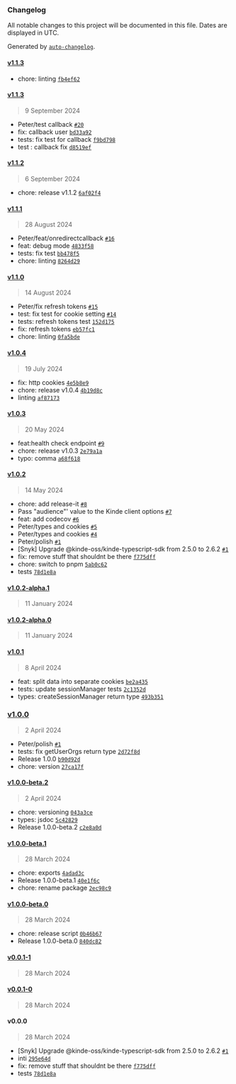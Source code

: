 ### Changelog

All notable changes to this project will be documented in this file. Dates are displayed in UTC.

Generated by [`auto-changelog`](https://github.com/CookPete/auto-changelog).

#### [v1.1.3](https://github.com/kinde-oss/kinde-remix-sdk/compare/v1.1.3...v1.1.3)

- chore: linting [`fb4ef62`](https://github.com/kinde-oss/kinde-remix-sdk/commit/fb4ef62526e2aae8837efa9c88fc1959c0c869a2)

#### [v1.1.3](https://github.com/kinde-oss/kinde-remix-sdk/compare/v1.1.2...v1.1.3)

> 9 September 2024

- Peter/test callback [`#20`](https://github.com/kinde-oss/kinde-remix-sdk/pull/20)
- fix: callback user [`bd33a92`](https://github.com/kinde-oss/kinde-remix-sdk/commit/bd33a92cf400f8d7ff1dccb3e0dfd51a2838e78e)
- tests: fix test for callback [`f9bd798`](https://github.com/kinde-oss/kinde-remix-sdk/commit/f9bd798203048016b9a94c4b67ab014af67d6a13)
- test : callback fix [`d8519ef`](https://github.com/kinde-oss/kinde-remix-sdk/commit/d8519efd00f2b3ef5e9b4295a165ea43f4144310)

#### [v1.1.2](https://github.com/kinde-oss/kinde-remix-sdk/compare/v1.1.1...v1.1.2)

> 6 September 2024

- chore: release v1.1.2 [`6af02f4`](https://github.com/kinde-oss/kinde-remix-sdk/commit/6af02f465478d9c06d1cdaf691fc371c8fa353c4)

#### [v1.1.1](https://github.com/kinde-oss/kinde-remix-sdk/compare/v1.1.0...v1.1.1)

> 28 August 2024

- Peter/feat/onredirectcallback [`#16`](https://github.com/kinde-oss/kinde-remix-sdk/pull/16)
- feat: debug mode [`4833f58`](https://github.com/kinde-oss/kinde-remix-sdk/commit/4833f58015031b253af924080726da9b96335eda)
- tests: fix test [`bb478f5`](https://github.com/kinde-oss/kinde-remix-sdk/commit/bb478f55273bbad4765f2a265877066761337706)
- chore: linting [`8264d29`](https://github.com/kinde-oss/kinde-remix-sdk/commit/8264d29e704eaa299e84a83b84214c71ef74578f)

#### [v1.1.0](https://github.com/kinde-oss/kinde-remix-sdk/compare/v1.0.4...v1.1.0)

> 14 August 2024

- Peter/fix refresh tokens [`#15`](https://github.com/kinde-oss/kinde-remix-sdk/pull/15)
- test: fix test for cookie setting [`#14`](https://github.com/kinde-oss/kinde-remix-sdk/pull/14)
- tests: refresh tokens test [`152d175`](https://github.com/kinde-oss/kinde-remix-sdk/commit/152d175359d56b962751473ef3ee0c2ad6e437a6)
- fix: refresh tokens [`eb57fc1`](https://github.com/kinde-oss/kinde-remix-sdk/commit/eb57fc1a7e61b36c3d679bb458a212bc7273ba64)
- chore: linting [`0fa5bde`](https://github.com/kinde-oss/kinde-remix-sdk/commit/0fa5bde8178721d94d89cbe12772b84db464ae6a)

#### [v1.0.4](https://github.com/kinde-oss/kinde-remix-sdk/compare/v1.0.3...v1.0.4)

> 19 July 2024

- fix: http cookies [`4e5b8e9`](https://github.com/kinde-oss/kinde-remix-sdk/commit/4e5b8e9cee410b6cac96f9024160bbc308964741)
- chore: release v1.0.4 [`4b19d8c`](https://github.com/kinde-oss/kinde-remix-sdk/commit/4b19d8c320d6b0e4cb7496838ebc4594ff7c474b)
- linting [`af87173`](https://github.com/kinde-oss/kinde-remix-sdk/commit/af871735186c5d89cf65d25a7318682b63925a01)

#### [v1.0.3](https://github.com/kinde-oss/kinde-remix-sdk/compare/v1.0.2...v1.0.3)

> 20 May 2024

- feat:health check endpoint [`#9`](https://github.com/kinde-oss/kinde-remix-sdk/pull/9)
- chore: release v1.0.3 [`2e79a1a`](https://github.com/kinde-oss/kinde-remix-sdk/commit/2e79a1aaa3a8e18fbd501ef3998352826b6ad120)
- typo: comma [`a68f618`](https://github.com/kinde-oss/kinde-remix-sdk/commit/a68f618bb363deb77b1a7890996540e21c9d0d6d)

#### [v1.0.2](https://github.com/kinde-oss/kinde-remix-sdk/compare/v1.0.2-alpha.1...v1.0.2)

> 14 May 2024

- chore: add release-it [`#8`](https://github.com/kinde-oss/kinde-remix-sdk/pull/8)
- Pass "audience"' value to the Kinde client options [`#7`](https://github.com/kinde-oss/kinde-remix-sdk/pull/7)
- feat: add codecov [`#6`](https://github.com/kinde-oss/kinde-remix-sdk/pull/6)
- Peter/types and cookies [`#5`](https://github.com/kinde-oss/kinde-remix-sdk/pull/5)
- Peter/types and cookies [`#4`](https://github.com/kinde-oss/kinde-remix-sdk/pull/4)
- Peter/polish [`#1`](https://github.com/kinde-oss/kinde-remix-sdk/pull/1)
- [Snyk] Upgrade @kinde-oss/kinde-typescript-sdk from 2.5.0 to 2.6.2 [`#1`](https://github.com/kinde-oss/kinde-remix-sdk/pull/1)
- fix: remove stuff that shouldnt be there [`f775dff`](https://github.com/kinde-oss/kinde-remix-sdk/commit/f775dff172f9926a53ba1f5284814c984e53a7c9)
- chore: switch to pnpm [`5ab0c62`](https://github.com/kinde-oss/kinde-remix-sdk/commit/5ab0c62c9982a5d500cbd52c6141e0f46e9a691d)
- tests [`78d1e8a`](https://github.com/kinde-oss/kinde-remix-sdk/commit/78d1e8a21b384800fd75de0528f0c42a51d82f10)

#### [v1.0.2-alpha.1](https://github.com/kinde-oss/kinde-remix-sdk/compare/v1.0.2-alpha.0...v1.0.2-alpha.1)

> 11 January 2024

#### [v1.0.2-alpha.0](https://github.com/kinde-oss/kinde-remix-sdk/compare/v1.0.1...v1.0.2-alpha.0)

> 11 January 2024

#### [v1.0.1](https://github.com/kinde-oss/kinde-remix-sdk/compare/v1.0.0...v1.0.1)

> 8 April 2024

- feat: split data into separate cookies [`be2a435`](https://github.com/kinde-oss/kinde-remix-sdk/commit/be2a4359bdd8ac167f7640c7b6201eba41db38e7)
- tests: update sessionManager tests [`2c1352d`](https://github.com/kinde-oss/kinde-remix-sdk/commit/2c1352d84db982856fa1e8501460d40205aef7b5)
- types: createSessionManager return type [`493b351`](https://github.com/kinde-oss/kinde-remix-sdk/commit/493b351a7f626fe7cee1a130d25791bd3c4a1792)

### [v1.0.0](https://github.com/kinde-oss/kinde-remix-sdk/compare/v1.0.0-beta.2...v1.0.0)

> 2 April 2024

- Peter/polish [`#1`](https://github.com/kinde-oss/kinde-remix-sdk/pull/1)
- tests: fix getUserOrgs return type [`2d72f8d`](https://github.com/kinde-oss/kinde-remix-sdk/commit/2d72f8dd315052c8e3ee85dd6d7b4262c5e79f78)
- Release 1.0.0 [`b90d92d`](https://github.com/kinde-oss/kinde-remix-sdk/commit/b90d92d4e0ce4d0df05d03b11fb3fc0881e14f91)
- chore: version [`27ca17f`](https://github.com/kinde-oss/kinde-remix-sdk/commit/27ca17f60cd339daee75024fd6367124efe8de45)

#### [v1.0.0-beta.2](https://github.com/kinde-oss/kinde-remix-sdk/compare/v1.0.0-beta.1...v1.0.0-beta.2)

> 2 April 2024

- chore: versioning [`043a3ce`](https://github.com/kinde-oss/kinde-remix-sdk/commit/043a3ced737da89110b439491505eddb89f0c6e8)
- types: jsdoc [`5c42829`](https://github.com/kinde-oss/kinde-remix-sdk/commit/5c42829a2cdc607996697f1c8ae0f48adb14cb40)
- Release 1.0.0-beta.2 [`c2e8a0d`](https://github.com/kinde-oss/kinde-remix-sdk/commit/c2e8a0d71fee9ba38e81f4a3960f8800e46a1967)

#### [v1.0.0-beta.1](https://github.com/kinde-oss/kinde-remix-sdk/compare/v1.0.0-beta.0...v1.0.0-beta.1)

> 28 March 2024

- chore: exports [`4adad3c`](https://github.com/kinde-oss/kinde-remix-sdk/commit/4adad3c3f07c05d3cc926d360fdc249538485941)
- Release 1.0.0-beta.1 [`40e1f6c`](https://github.com/kinde-oss/kinde-remix-sdk/commit/40e1f6ce71585deb8f04c9d2525334ddf90dc9b2)
- chore: rename package [`2ec98c9`](https://github.com/kinde-oss/kinde-remix-sdk/commit/2ec98c988c35e2e8082f363a564ded16633db92b)

#### [v1.0.0-beta.0](https://github.com/kinde-oss/kinde-remix-sdk/compare/v0.0.1-1...v1.0.0-beta.0)

> 28 March 2024

- chore: release script [`0b46b67`](https://github.com/kinde-oss/kinde-remix-sdk/commit/0b46b672180b4bd1222b5b487cd998aed35dc070)
- Release 1.0.0-beta.0 [`840dc82`](https://github.com/kinde-oss/kinde-remix-sdk/commit/840dc8296719612669dc14f3f9effc8356c65aa0)

#### [v0.0.1-1](https://github.com/kinde-oss/kinde-remix-sdk/compare/v0.0.1-0...v0.0.1-1)

> 28 March 2024

#### [v0.0.1-0](https://github.com/kinde-oss/kinde-remix-sdk/compare/v0.0.0...v0.0.1-0)

> 28 March 2024

#### v0.0.0

> 28 March 2024

- [Snyk] Upgrade @kinde-oss/kinde-typescript-sdk from 2.5.0 to 2.6.2 [`#1`](https://github.com/kinde-oss/kinde-remix-sdk/pull/1)
- inti [`295e64d`](https://github.com/kinde-oss/kinde-remix-sdk/commit/295e64dc39000a0d57c1f0f193262f7caa53da38)
- fix: remove stuff that shouldnt be there [`f775dff`](https://github.com/kinde-oss/kinde-remix-sdk/commit/f775dff172f9926a53ba1f5284814c984e53a7c9)
- tests [`78d1e8a`](https://github.com/kinde-oss/kinde-remix-sdk/commit/78d1e8a21b384800fd75de0528f0c42a51d82f10)
